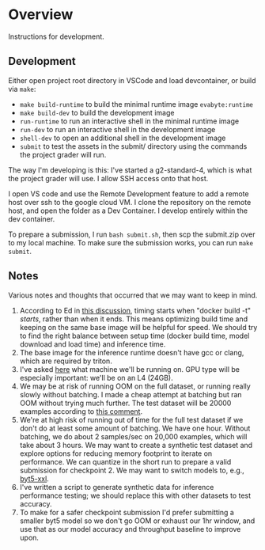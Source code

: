 # Overview

Instructions for development.

## Development

Either open project root directory in VSCode and load devcontainer, or build via `make`:

- `make build-runtime` to build the minimal runtime image `evabyte:runtime`
- `make build-dev` to build the development image
- `run-runtime` to run an interactive shell in the minimal runtime image
- `run-dev` to run an interactive shell in the development image
- `shell-dev` to open an additional shell in the development image
- `submit` to test the assets in the submit/ directory using the commands the project grader will run.

The way I'm developing is this: I've started a g2-standard-4, which is what the project grader will use. I allow SSH access onto that host.

I open VS code and use the Remote Development feature to add a remote host over ssh to the google cloud VM. I clone the repository on the remote host, and open the folder as a Dev Container. I develop entirely within the dev container.

To prepare a submission, I run `bash submit.sh`, then scp the submit.zip over to my local machine. To make sure the submission works, you can run `make submit`.

## Notes

Various notes and thoughts that occurred that we may want to keep in mind.

1. According to Ed in [this discussion](https://edstem.org/us/courses/77432/discussion/6630668), timing starts when "docker build -t" _starts_, rather than when it ends. This means optimizing build time and keeping on the same base image will be helpful for speed. We should try to find the right balance between setup time (docker build time, model download and load time) and inference time.
2. The base image for the inference runtime doesn't have gcc or clang, which are required by triton.
3. I've asked [here](https://edstem.org/us/courses/77432/discussion/6658204) what machine we'll be running on. GPU type will be especially important: we'll be on an L4 (24GB).
4. We may be at risk of running OOM on the full dataset, or running really slowly without batching. I made a cheap attempt at batching but ran OOM without trying much further. The test dataset will be 20000 examples according to [this comment](https://edstem.org/us/courses/77432/discussion/6653048).
5. We're at high risk of running out of time for the full test dataset if we don't do at least some amount of batching. We have one hour. Without batching, we do about 2 samples/sec on 20,000 examples, which will take about 3 hours. We may want to create a synthetic test dataset and explore options for reducing memory footprint to iterate on performance. We can quantize in the short run to prepare a valid submission for checkpoint 2. We may want to switch models to, e.g., [byt5-xxl](https://huggingface.co/google/byt5-xxl).
6. I've written a script to generate synthetic data for inference performance testing; we should replace this with other datasets to test accuracy.
7. To make for a safer checkpoint submission I'd prefer submitting a smaller byt5 model so we don't go OOM or exhaust our 1hr window, and use that as our model accuracy and throughput baseline to improve upon.